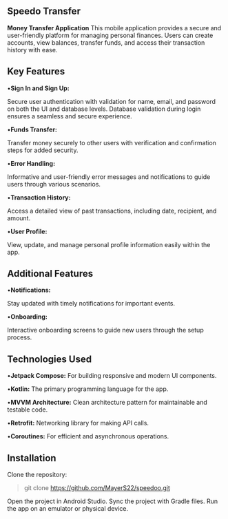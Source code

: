## Speedo Transfer
**Money Transfer Application**
This mobile application provides a secure and user-friendly platform for managing personal finances. Users can create accounts, view balances, transfer funds, and access their transaction history with ease.
## Key Features
•**Sign In and Sign Up:**

Secure user authentication with validation for name, email, and password on both the UI and database levels.
Database validation during login ensures a seamless and secure experience.

•**Funds Transfer:**

Transfer money securely to other users with verification and confirmation steps for added security.

•**Error Handling:**

Informative and user-friendly error messages and notifications to guide users through various scenarios.

•**Transaction History:**

Access a detailed view of past transactions, including date, recipient, and amount.

•**User Profile:**

View, update, and manage personal profile information easily within the app.

## Additional Features
•**Notifications:**

Stay updated with timely notifications for important events.

•**Onboarding:**

Interactive onboarding screens to guide new users through the setup process.
## Technologies Used	
•**Jetpack Compose:** For building responsive and modern UI components.

•**Kotlin:** The primary programming language for the app.

•**MVVM Architecture:** Clean architecture pattern for maintainable and testable code.

•**Retrofit:** Networking library for making API calls.

•**Coroutines:** For efficient and asynchronous operations.

## Installation
Clone the repository:
> git clone   https://github.com/MayerS22/speedoo.git

Open the project in Android Studio.
Sync the project with Gradle files.
Run the app on an emulator or physical device.
